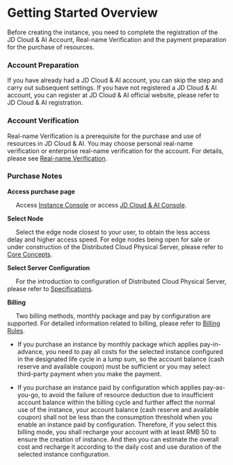 # Getting Started Overview

Before creating the instance, you need to complete the registration of the JD Cloud & AI Account, Real-name Verification and the payment preparation for the purchase of resources.

### Account Preparation

If you have already had a JD Cloud & AI account, you can skip the step and carry out subsequent settings. If you have not registered a JD Cloud & AI account, you can register at JD Cloud & AI official website, please refer to JD Cloud & AI registration.

### Account Verification

Real-name Verification is a prerequisite for the purchase and use of resources in JD Cloud & AI. You may choose personal real-name verification or enterprise real-name verification for the account. For details, please see [Real-name Verification](https://docs.jdcloud.com/en/real-name-verification/introduction).

### Purchase Notes

**Access purchase page** <br/>

&nbsp;&nbsp;&nbsp;&nbsp; Access [Instance Console](https://cps-edge-console.jdcloud.com/instance/list) or access [JD Cloud & AI Console](https://console.jdcloud.com/overview).

**Select Node** <br/>

&nbsp;&nbsp;&nbsp;&nbsp; Select the edge node closest to your user, to obtain the less access delay and higher access speed. For edge nodes being open for sale or under construction of the Distributed Cloud Physical Server, please refer to [Core Concepts](../Introduction/Core-Concepts.md).

**Select Server Configuration**<br/>

&nbsp;&nbsp;&nbsp;&nbsp; For the introduction to configuration of Distributed Cloud Physical Server, please refer to [Specifications](../Introduction/Specifications.md).

**Billing**<br/>

&nbsp;&nbsp;&nbsp;&nbsp; Two billing methods, monthly package and pay by configuration are supported. For detailed information related to billing, please refer to [Billing Rules](../Pricing/Billing-Rules.md).<br/>
- If you purchase an instance by monthly package which applies pay-in-advance, you need to pay all costs for the selected instance configured in the designated life cycle in a lump sum, so the account balance (cash reserve and available coupon) must be sufficient or you may select third-party payment when you make the payment.<br/>

- If you purchase an instance paid by configuration which applies pay-as-you-go, to avoid the failure of resource deduction due to insufficient account balance within the billing cycle and further affect the normal use of the instance, your account balance (cash reserve and available coupon) shall not be less than the consumption threshold when you enable an instance paid by configuration. Therefore, if you select this billing mode, you shall recharge your account with at least RMB 50 to ensure the creation of instance. And then you can estimate the overall cost and recharge it according to the daily cost and use duration of the selected instance configuration.

